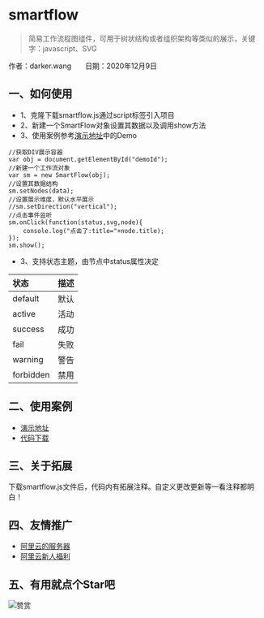 # smartflow

> 简易工作流程图组件，可用于树状结构或者组织架构等类似的展示，关键字：javascript、SVG

作者：darker.wang&nbsp;&nbsp;&nbsp;&nbsp;&nbsp;&nbsp;
日期：2020年12月9日

## 一、如何使用
- 1、克隆下载smartflow.js通过script标签引入项目
- 2、新建一个SmartFlow对象设置其数据以及调用show方法
- 3、使用案例参考[演示地址](http://www.motry.net/smartflow)中的Demo
```
//获取DIV展示容器
var obj = document.getElementById("demoId");
//新建一个工作流对象
var sm = new SmartFlow(obj);
//设置其数据结构
sm.setNodes(data);
//设置展示维度，默认水平展示
//sm.setDirection("vertical");
//点击事件监听
sm.onClick(function(status,svg,node){
	console.log("点击了:title="+node.title);
});
sm.show();
```
- 3、支持状态主题，由节点中status属性决定

| 状态 | 描述 |
| :-----| :---- |
| default | 默认 |
| active | 活动 |
| success | 成功 |
| fail | 失败 |
| warning | 警告 |
| forbidden | 禁用 |

## 二、使用案例
- [演示地址](http://www.motry.net/smartflow)
- [代码下载](https://github.com/godbirds/smartflow.git)

## 三、关于拓展
下载smartflow.js文件后，代码内有拓展注释。自定义更改更新等一看注释都明白！

## 四、友情推广
- [阿里云的服务器](https://www.aliyun.com/minisite/goods?taskCode=pintuan20201212&recordId=298718&userCode=b2yi9nin)
- [阿里云新人福利](https://www.aliyun.com/1111/new?userCode=b2yi9nin)

## 五、有用就点个Star吧
![赞赏](https://images.gitee.com/uploads/images/2020/1212/182216_ab43082a_1506477.jpeg "zanshang_20201211155826.jpg")

